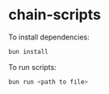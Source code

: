 # chain-scripts

To install dependencies:

```bash
bun install
```

To run scripts:

```bash
bun run <path to file>
```
